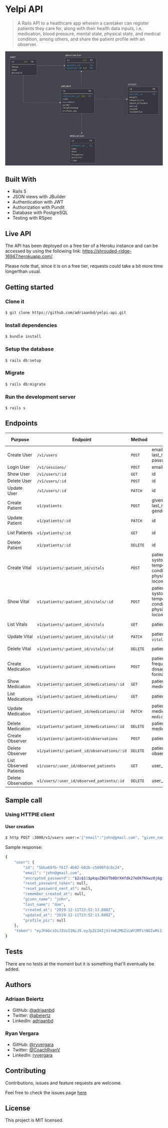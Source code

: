 # Yelpi API

> A Rails API to a healthcare app wherein a caretaker can register patients they care for, along with their health data inputs, i.e. medication, blood pressure, mental state, physical state, and medical condition, among others, and share the patient profile with an observer.

![Entity Relationship Diagram](/screenshots/erd.png?raw=true)

## Built With

- Rails 5
- JSON views with JBuilder
- Authentication with JWT
- Authorization with Pundit
- Database with PostgreSQL
- Testing with RSpec

## Live API

The API has been deployed on a free tier of a Heroku instance and can be accessed by using the following link: https://shrouded-ridge-16947.herokuapp.com/.

Please note that, since it is on a free tier, requests could take a bit more time longerthan usual.

## Getting started

### Clone it

`$ git clone https://github.com/adriaanbd/yelpi-api.git`

### Install dependencies

`$ bundle install`

### Setup the database

`$ rails db:setup`

### Migrate

`$ rails db:migrate`

### Run the development server

`$ rails s`

## Endpoints

|Purpose|Endpoint|Method|URL Params|Data Params
|--|--|--|--|--
|Create User|`/v1/users`|`POST`|email, given_name, last_name, password, password_confirmation
|Login User|`/v1/sessions/`|`POST`|email, password
|Show User|`/v1/users/:id`|`GET`|id|token
|Delete User|`/v1/users/:id`|`POST`|id|token
|Update User|`/v1/users/:id`|`PATCH`|id|token
|Create Patient|`v1/patients`|`POST`|given_name, last_name, birthdate, gender, relationship|registrant_id, token
|Update Patient|`v1/patients/:id`|`PATCH`|id|token
|List Patients|`v1/patients/:id`|`GET`|id|registrant_id, token
|Delete Patient|`v1/patients/:id`|`DELETE`|id|registrant_id, token
|Create Vital|`v1/patients/:patient_id/vitals`|`POST`|patient_id, weight, systolic, diastolic, temperature, mental condition, physical_health, locomotive|registrant_id, token
|Show Vital|`v1/patients/:patient_id/vitals/:id`|`POST`|patient_id, weight, systolic, diastolic, temperature, mental condition, physical_health, locomotive|registrant_id, token
|List Vitals|`v1/patients/:patient_id/vitals`|`GET`|patient_id|registrant_id, token
|Update Vital|`v1/patients/:patient_id/vitals/:id`|`PATCH`|patient_id, id, `vital[key]=value`|registrant_id, token
|Delete Vital|`v1/patients/:patient_id/vitals/:id`|`DELETE`|patient_id, id|registrant_id, token
|Create Medication|`v1/patients/:patient_id/medications`|`POST`|patient_id, name, frequency, duration, dosage, time, date, forma|registrant_id, token
|Show Medication|`v1/patients/:patient_id/medications/:id`|`GET`|patient_id, medication_id|registrant_id, token
|List Medications|`v1/patients/:patient_id/medications/`|`GET`|patient_id|registrant_id, token
|Update Medication|`v1/patients/:patient_id/medications/:id`|`PATCH`|patient_id. medication_id, `medication[key]=value`|registrant_id, token
|Delete Medication|`v1/patients/:patient_id/medications/:id`|`DELETE`|patient_id. medication_id|registrant_id, token
|Create Observer|`v1/patients/:patient>id/observations`|`POST`|patient_id|registrant_id, token
|Delete Observer|`v1/patients/:patient_id/observations/:id`|`DELETE`|patient_id, observation_id|registrant_id, token
|List Observed Patients|`v1/users/:user_id/observed_patients`|`GET`|user_id|token
|Delete Observation|`v1/users/:user_id/observed_patients/:id`|`DELETE`|user_id, observation_id|token

## Sample call

### Using HTTPIE client

#### User creation

```bash
$ http POST :3000/v1/users user:='{"email":"john@gmail.com", "given_name":"John", "last_name":"Doe", "password":"123456", "password_confirmation":"123456"}'
```

Sample response:

```bash
{
    "user": {
        "id": "5bba60fb-f617-4b02-b02b-c5890fdc8c24",
        "email": "john@gmail.com",
        "encrypted_password": "$2a$11$pkquZ8GVTb0DrX4fdk27eOkTKkwz0j6gicnF/2BwAQwTkuhLcIJpy",
        "reset_password_token": null,
        "reset_password_sent_at": null,
        "remember_created_at": null,
        "given_name": "john",
        "last_name": "doe",
        "created_at": "2019-12-11T23:52:13.800Z",
        "updated_at": "2019-12-11T23:52:13.800Z",
        "profile_pic": null
    },
    "token": "eyJhbGciOiJIUzI1NiJ9.eyJpZCI6IjViYmE2MGZiLWY2MTctNGIwMi1iMDJiLWM1ODkwZmRjOGMyNCIsImV4cCI6MTU3NjE5NDczM30.2C9XG28zRp-orJ_ua5R2WUGFnQmwXkmj9sCpemRFrr0"
}
```

## Tests

There are no tests at the moment but it is something that'll eventually be added.

## Authors

### Adriaan Beiertz

- GitHub: [@adriaanbd](https://github.com/adriaanbd)
- Twitter: [@abeiertz](https://twitter.com/abeiertz)
- LinkedIn: [adriaanbd](https://www.linkedin.com/in/adriaanbd/)

### Ryan Vergara

- GitHub: [@rvvergara](https://github.com/rvvergara)
- Twitter: [@CoachRyanV](https://twitter.com/CoachRyanV)
- LinkedIn: [rvvergara](https://www.linkedin.com/in/rvvergara/)

## Contributing

Contributions, issues and feature requests are welcome.

Feel free to check the issues page [here](https://github.com/yelpi-api/readme-template/blob/master/issues)

## License

This project is MIT licensed.
